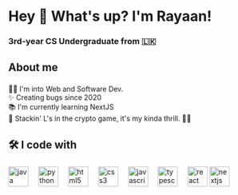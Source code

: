 <h1 align="left">Hey 👋 What's up? I'm Rayaan!</h1>

###

<h3 align="left">3rd-year CS Undergraduate from 🇱🇰</h3>

###

<h2 align="left">About me</h2>

###

<p align="left">👩‍💻 I'm into Web and Software Dev.<br>✨ Creating bugs since 2020<br>📚 I'm currently learning NextJS<br>🎲 Stackin' L's in the crypto game, it's my kinda thrill. 💸💥</p>

###

<h2 align="left">🛠 I code with</h2>

###

<div align="left">
  <img src="https://cdn.jsdelivr.net/gh/devicons/devicon/icons/java/java-original.svg" height="40" alt="java logo"  />
  <img width="12" />
  <img src="https://cdn.jsdelivr.net/gh/devicons/devicon/icons/python/python-original.svg" height="40" alt="python logo"  />
  <img width="12" />
  <img src="https://cdn.jsdelivr.net/gh/devicons/devicon/icons/html5/html5-original.svg" height="40" alt="html5 logo"  />
  <img width="12" />
  <img src="https://cdn.jsdelivr.net/gh/devicons/devicon/icons/css3/css3-original.svg" height="40" alt="css3 logo"  />
  <img width="12" />
  <img src="https://cdn.jsdelivr.net/gh/devicons/devicon/icons/javascript/javascript-original.svg" height="40" alt="javascript logo"  />
  <img width="12" />
  <img src="https://cdn.jsdelivr.net/gh/devicons/devicon/icons/typescript/typescript-original.svg" height="40" alt="typescript logo"  />
  <img width="12" />
  <img src="https://cdn.jsdelivr.net/gh/devicons/devicon/icons/react/react-original.svg" height="40" alt="react logo"  />
 <img src="https://cdn.jsdelivr.net/gh/devicons/devicon@latest/icons/nextjs/nextjs-original.svg" height="40" alt="nextjs logo"  />
</div>

###

